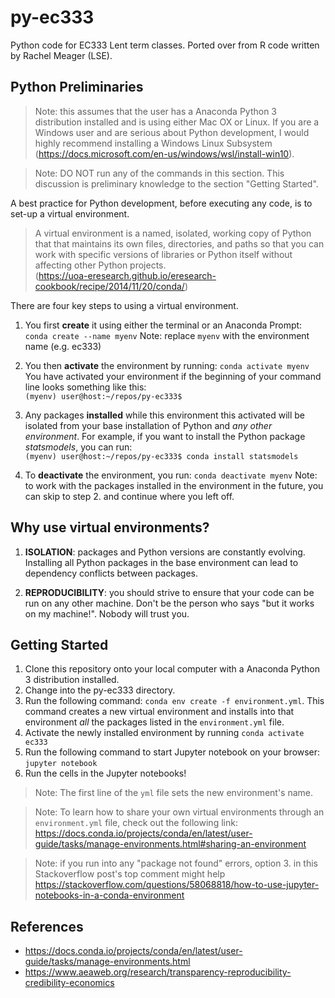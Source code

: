 # py-ec333
Python code for EC333 Lent term classes. Ported over from R code written by Rachel Meager (LSE).

## Python Preliminaries
> Note: this assumes that the user has a Anaconda Python 3 distribution installed and is using either Mac OX or Linux. If you are a
Windows user and are serious about Python development, I would highly recommend installing a Windows Linux Subsystem 
(https://docs.microsoft.com/en-us/windows/wsl/install-win10).

> Note: DO NOT run any of the commands in this section. This discussion is preliminary knowledge to the section "Getting Started".

A best practice for Python development, before executing any code, is to set-up a virtual environment.

> A virtual environment is a named, isolated, working copy of Python that that maintains its own files, directories, 
and paths so that you can work with specific versions of libraries or Python itself without affecting other Python projects.  
(https://uoa-eresearch.github.io/eresearch-cookbook/recipe/2014/11/20/conda/)

There are four key steps to using a virtual environment. 
1. You first **create** it using either the terminal or an Anaconda Prompt:
`conda create --name myenv`
Note: replace `myenv` with the environment name (e.g. ec333)

2. You then **activate** the environment by running: `conda activate myenv`
You have activated your environment if the beginning of your command line looks something like this:  
`(myenv) user@host:~/repos/py-ec333$`

3. Any packages **installed** while this environment this activated will be isolated from your base installation of Python and *any other environment*. 
For example, if you want to install the Python package *statsmodels*, you can run:  
`(myenv) user@host:~/repos/py-ec333$ conda install statsmodels`

4. To **deactivate** the environment, you run: `conda deactivate myenv`
Note: to work with the packages installed in the environment in the future, you can skip to step 2. and continue where you left off.

## Why use virtual environments?
1. **ISOLATION**: packages and Python versions are constantly evolving. Installing all Python packages in the base environment can lead to dependency conflicts 
between packages.

2. **REPRODUCIBILITY**: you should strive to ensure that your code can be run on any other machine. Don't be the person who says "but it works on my machine!". 
Nobody will trust you.

## Getting Started
1. Clone this repository onto your local computer with a Anaconda Python 3 distribution installed.
2. Change into the py-ec333 directory.
3. Run the following command: `conda env create -f environment.yml`. This command creates a new virtual environment and installs 
into that environment *all* the packages listed in the `environment.yml` file.
4. Activate the newly installed environment by running `conda activate ec333`
5. Run the following command to start Jupyter notebook on your browser: `jupyter notebook`
6. Run the cells in the Jupyter notebooks!

> Note: The first line of the `yml` file sets the new environment's name.

> Note: To learn how to share your own virtual environments through an `environment.yml` file, check out the following link: 
https://docs.conda.io/projects/conda/en/latest/user-guide/tasks/manage-environments.html#sharing-an-environment

> Note: if you run into any "package not found" errors, option 3. in this Stackoverflow post's top comment might help 
https://stackoverflow.com/questions/58068818/how-to-use-jupyter-notebooks-in-a-conda-environment

## References
- https://docs.conda.io/projects/conda/en/latest/user-guide/tasks/manage-environments.html
- https://www.aeaweb.org/research/transparency-reproducibility-credibility-economics
